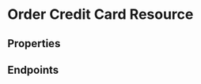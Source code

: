 # Order Credit Card Resource

## Properties

<ResourceProperties :resource="'order_credit_card'" :lang="'en'"/>

## Endpoints

[//]: <> (GET ENDPOINT)
<ResourceEndpoint :resource="'order_credit_card'" :endpoint="'get'" :lang="'en'">

<template v-slot:responseJSON>

<<< @/docs/fixtures/api/order_credit_card/response/json/get_id.json

</template>

<template v-slot:responseXML>

<<< @/docs/fixtures/api/order_credit_card/response/xml/get_id.xml

</template>

</ResourceEndpoint>

[//]: <> (GETCOLLECTION ENDPOINT)
<ResourceEndpoint :resource="'order_credit_card'" :endpoint="'getCollection'" :lang="'en'">

<template v-slot:responseJSON>

<<< @/docs/fixtures/api/order_credit_card/response/json/get_page.json

</template>

<template v-slot:responseXML>

<<< @/docs/fixtures/api/order_credit_card/response/xml/get_page.xml

</template>

</ResourceEndpoint>

